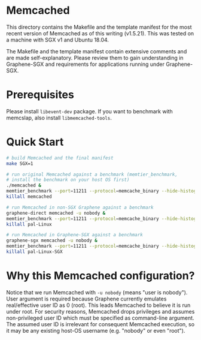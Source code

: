 # Memcached

This directory contains the Makefile and the template manifest for the most
recent version of Memcached as of this writing (v1.5.21). This was tested on a
machine with SGX v1 and Ubuntu 18.04.

The Makefile and the template manifest contain extensive comments and are made
self-explanatory. Please review them to gain understanding in Graphene-SGX
and requirements for applications running under Graphene-SGX.

# Prerequisites

Please install `libevent-dev` package. If you want to benchmark with memcslap,
also install `libmemcached-tools`.

# Quick Start

```sh
# build Memcached and the final manifest
make SGX=1

# run original Memcached against a benchmark (memtier_benchmark,
# install the benchmark on your host OS first)
./memcached &
memtier_benchmark --port=11211 --protocol=memcache_binary --hide-histogram
killall memcached

# run Memcached in non-SGX Graphene against a benchmark
graphene-direct memcached -u nobody &
memtier_benchmark --port=11211 --protocol=memcache_binary --hide-histogram
killall pal-Linux

# run Memcached in Graphene-SGX against a benchmark
graphene-sgx memcached -u nobody &
memtier_benchmark --port=11211 --protocol=memcache_binary --hide-histogram
killall pal-Linux-SGX
```

# Why this Memcached configuration?

Notice that we run Memcached with `-u nobody` (means "user is nobody"). User
argument is required because Graphene currently emulates real/effective user ID
as 0 (root). This leads Memcached to believe it is run under root. For security
reasons, Memcached drops privileges and assumes non-privileged user ID which
must be specified as command-line argument. The assumed user ID is irrelevant
for consequent Memcached execution, so it may be any existing host-OS username
(e.g.  "nobody" or even "root").
